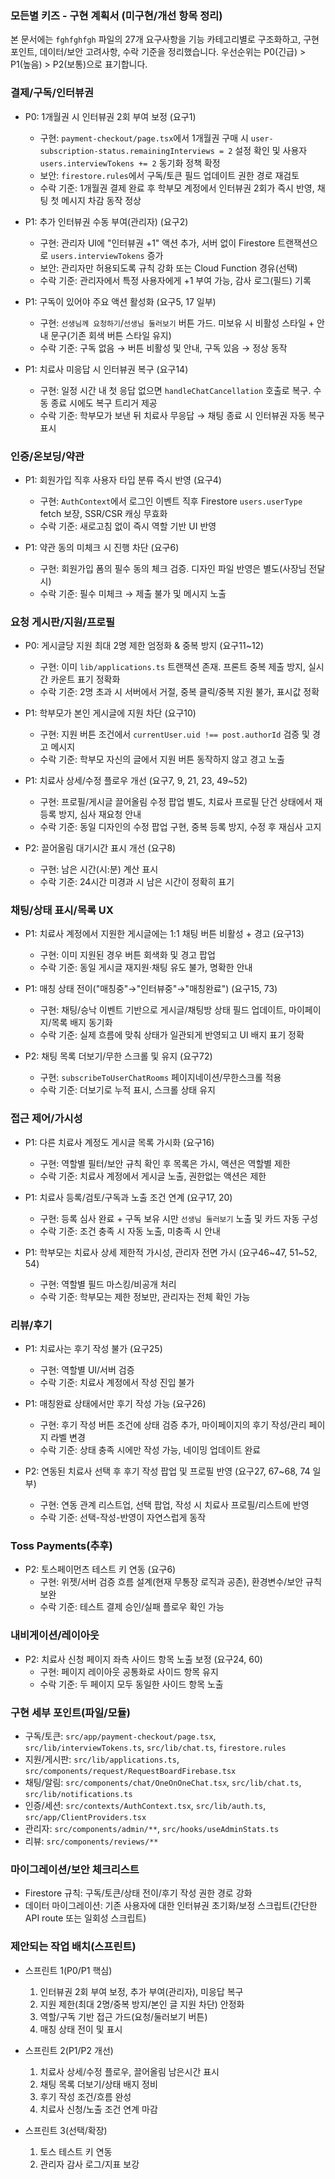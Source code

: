 ### 모든별 키즈 - 구현 계획서 (미구현/개선 항목 정리)

본 문서에는 `fghfghfgh` 파일의 27개 요구사항을 기능 카테고리별로 구조화하고, 구현 포인트, 데이터/보안 고려사항, 수락 기준을 정리했습니다. 우선순위는 P0(긴급) > P1(높음) > P2(보통)으로 표기합니다.

### 결제/구독/인터뷰권
- P0: 1개월권 시 인터뷰권 2회 부여 보정 (요구1)
  - 구현: `payment-checkout/page.tsx`에서 1개월권 구매 시 `user-subscription-status.remainingInterviews = 2` 설정 확인 및 사용자 `users.interviewTokens += 2` 동기화 정책 확정
  - 보안: `firestore.rules`에서 구독/토큰 필드 업데이트 권한 경로 재검토
  - 수락 기준: 1개월권 결제 완료 후 학부모 계정에서 인터뷰권 2회가 즉시 반영, 채팅 첫 메시지 차감 동작 정상

- P1: 추가 인터뷰권 수동 부여(관리자) (요구2)
  - 구현: 관리자 UI에 "인터뷰권 +1" 액션 추가, 서버 없이 Firestore 트랜잭션으로 `users.interviewTokens` 증가
  - 보안: 관리자만 허용되도록 규칙 강화 또는 Cloud Function 경유(선택)
  - 수락 기준: 관리자에서 특정 사용자에게 +1 부여 가능, 감사 로그(필드) 기록

- P1: 구독이 있어야 주요 액션 활성화 (요구5, 17 일부)
  - 구현: `선생님께 요청하기`/`선생님 둘러보기` 버튼 가드. 미보유 시 비활성 스타일 + 안내 문구(기존 회색 버튼 스타일 유지)
  - 수락 기준: 구독 없음 → 버튼 비활성 및 안내, 구독 있음 → 정상 동작

- P1: 치료사 미응답 시 인터뷰권 복구 (요구14)
  - 구현: 일정 시간 내 첫 응답 없으면 `handleChatCancellation` 호출로 복구. 수동 종료 시에도 복구 트리거 제공
  - 수락 기준: 학부모가 보낸 뒤 치료사 무응답 → 채팅 종료 시 인터뷰권 자동 복구 표시

### 인증/온보딩/약관
- P1: 회원가입 직후 사용자 타입 분류 즉시 반영 (요구4)
  - 구현: `AuthContext`에서 로그인 이벤트 직후 Firestore `users.userType` fetch 보장, SSR/CSR 캐싱 무효화
  - 수락 기준: 새로고침 없이 즉시 역할 기반 UI 반영

- P1: 약관 동의 미체크 시 진행 차단 (요구6)
  - 구현: 회원가입 폼의 필수 동의 체크 검증. 디자인 파일 반영은 별도(사장님 전달 시)
  - 수락 기준: 필수 미체크 → 제출 불가 및 메시지 노출

### 요청 게시판/지원/프로필
- P0: 게시글당 지원 최대 2명 제한 엄정화 & 중복 방지 (요구11~12)
  - 구현: 이미 `lib/applications.ts` 트랜잭션 존재. 프론트 중복 제출 방지, 실시간 카운트 표기 정확화
  - 수락 기준: 2명 초과 시 서버에서 거절, 중복 클릭/중복 지원 불가, 표시값 정확

- P1: 학부모가 본인 게시글에 지원 차단 (요구10)
  - 구현: 지원 버튼 조건에서 `currentUser.uid !== post.authorId` 검증 및 경고 메시지
  - 수락 기준: 학부모 자신의 글에서 지원 버튼 동작하지 않고 경고 노출

- P1: 치료사 상세/수정 플로우 개선 (요구7, 9, 21, 23, 49~52)
  - 구현: 프로필/게시글 끌어올림 수정 팝업 별도, 치료사 프로필 단건 상태에서 재등록 방지, 심사 재요청 안내
  - 수락 기준: 동일 디자인의 수정 팝업 구현, 중복 등록 방지, 수정 후 재심사 고지

- P2: 끌어올림 대기시간 표시 개선 (요구8)
  - 구현: 남은 시간(시:분) 계산 표시
  - 수락 기준: 24시간 미경과 시 남은 시간이 정확히 표기

### 채팅/상태 표시/목록 UX
- P1: 치료사 계정에서 지원한 게시글에는 1:1 채팅 버튼 비활성 + 경고 (요구13)
  - 구현: 이미 지원된 경우 버튼 회색화 및 경고 팝업
  - 수락 기준: 동일 게시글 재지원·채팅 유도 불가, 명확한 안내

- P1: 매칭 상태 전이("매칭중"→"인터뷰중"→"매칭완료") (요구15, 73)
  - 구현: 채팅/승낙 이벤트 기반으로 게시글/채팅방 상태 필드 업데이트, 마이페이지/목록 배지 동기화
  - 수락 기준: 실제 흐름에 맞춰 상태가 일관되게 반영되고 UI 배지 표기 정확

- P2: 채팅 목록 더보기/무한 스크롤 및 유지 (요구72)
  - 구현: `subscribeToUserChatRooms` 페이지네이션/무한스크롤 적용
  - 수락 기준: 더보기로 누적 표시, 스크롤 상태 유지

### 접근 제어/가시성
- P1: 다른 치료사 계정도 게시글 목록 가시화 (요구16)
  - 구현: 역할별 필터/보안 규칙 확인 후 목록은 가시, 액션은 역할별 제한
  - 수락 기준: 치료사 계정에서 게시글 노출, 권한없는 액션은 제한

- P1: 치료사 등록/검토/구독과 노출 조건 연계 (요구17, 20)
  - 구현: 등록 심사 완료 + 구독 보유 시만 `선생님 둘러보기` 노출 및 카드 자동 구성
  - 수락 기준: 조건 충족 시 자동 노출, 미충족 시 안내

- P1: 학부모는 치료사 상세 제한적 가시성, 관리자 전면 가시 (요구46~47, 51~52, 54)
  - 구현: 역할별 필드 마스킹/비공개 처리
  - 수락 기준: 학부모는 제한 정보만, 관리자는 전체 확인 가능

### 리뷰/후기
- P1: 치료사는 후기 작성 불가 (요구25)
  - 구현: 역할별 UI/서버 검증
  - 수락 기준: 치료사 계정에서 작성 진입 불가

- P1: 매칭완료 상태에서만 후기 작성 가능 (요구26)
  - 구현: 후기 작성 버튼 조건에 상태 검증 추가, 마이페이지의 후기 작성/관리 페이지 라벨 변경
  - 수락 기준: 상태 충족 시에만 작성 가능, 네이밍 업데이트 완료

- P2: 연동된 치료사 선택 후 후기 작성 팝업 및 프로필 반영 (요구27, 67~68, 74 일부)
  - 구현: 연동 관계 리스트업, 선택 팝업, 작성 시 치료사 프로필/리스트에 반영
  - 수락 기준: 선택-작성-반영이 자연스럽게 동작

### Toss Payments(추후)
- P2: 토스페이먼츠 테스트 키 연동 (요구6)
  - 구현: 위젯/서버 검증 흐름 설계(현재 무통장 로직과 공존), 환경변수/보안 규칙 보완
  - 수락 기준: 테스트 결제 승인/실패 플로우 확인 가능

### 내비게이션/레이아웃
- P2: 치료사 신청 페이지 좌측 사이드 항목 노출 보정 (요구24, 60)
  - 구현: 페이지 레이아웃 공통화로 사이드 항목 유지
  - 수락 기준: 두 페이지 모두 동일한 사이드 항목 노출

### 구현 세부 포인트(파일/모듈)
- 구독/토큰: `src/app/payment-checkout/page.tsx`, `src/lib/interviewTokens.ts`, `src/lib/chat.ts`, `firestore.rules`
- 지원/게시판: `src/lib/applications.ts`, `src/components/request/RequestBoardFirebase.tsx`
- 채팅/알림: `src/components/chat/OneOnOneChat.tsx`, `src/lib/chat.ts`, `src/lib/notifications.ts`
- 인증/세션: `src/contexts/AuthContext.tsx`, `src/lib/auth.ts`, `src/app/ClientProviders.tsx`
- 관리자: `src/components/admin/**`, `src/hooks/useAdminStats.ts`
- 리뷰: `src/components/reviews/**`

### 마이그레이션/보안 체크리스트
- Firestore 규칙: 구독/토큰/상태 전이/후기 작성 권한 경로 강화
- 데이터 마이그레이션: 기존 사용자에 대한 인터뷰권 초기화/보정 스크립트(간단한 API route 또는 일회성 스크립트)

### 제안되는 작업 배치(스프린트)
- 스프린트 1(P0/P1 핵심)
  1) 인터뷰권 2회 부여 보정, 추가 부여(관리자), 미응답 복구
  2) 지원 제한(최대 2명/중복 방지/본인 글 지원 차단) 안정화
  3) 역할/구독 기반 접근 가드(요청/둘러보기 버튼)
  4) 매칭 상태 전이 및 표시

- 스프린트 2(P1/P2 개선)
  1) 치료사 상세/수정 플로우, 끌어올림 남은시간 표시
  2) 채팅 목록 더보기/상태 배지 정비
  3) 후기 작성 조건/흐름 완성
  4) 치료사 신청/노출 조건 연계 마감

- 스프린트 3(선택/확장)
  1) 토스 테스트 키 연동
  2) 관리자 감사 로그/지표 보강



